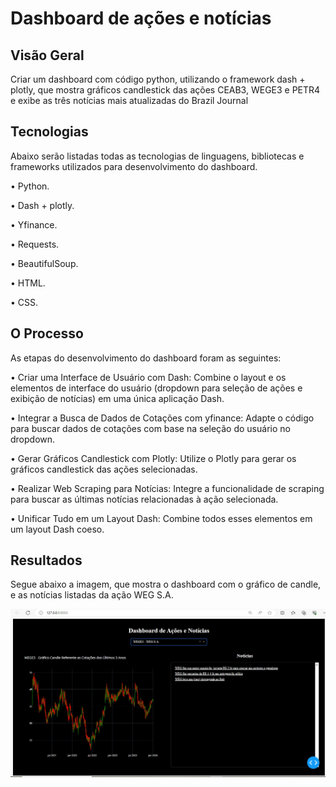# Dashboard de ações e notícias

## Visão Geral

Criar um dashboard com código python, utilizando o framework dash + plotly, que mostra gráficos candlestick das ações CEAB3, WEGE3 e PETR4 e exibe as três notícias mais atualizadas do Brazil Journal

## Tecnologias

Abaixo serão listadas todas as tecnologias de linguagens, bibliotecas e frameworks utilizados para desenvolvimento do dashboard.

• Python.

• Dash + plotly.

• Yfinance.

• Requests.

• BeautifulSoup.

• HTML.

• CSS.

## O Processo

As etapas do desenvolvimento do dashboard foram as seguintes:

• Criar uma Interface de Usuário com Dash: Combine o layout e os elementos de interface do usuário (dropdown para seleção de ações e exibição de notícias) em uma única aplicação Dash.

• Integrar a Busca de Dados de Cotações com yfinance: Adapte o código para buscar dados de cotações com base na seleção do usuário no dropdown.

• Gerar Gráficos Candlestick com Plotly: Utilize o Plotly para gerar os gráficos candlestick das ações selecionadas.

• Realizar Web Scraping para Notícias: Integre a funcionalidade de scraping para buscar as últimas notícias relacionadas à ação selecionada.

• Unificar Tudo em um Layout Dash: Combine todos esses elementos em um layout Dash coeso.


## Resultados

Segue abaixo a imagem, que mostra o dashboard com o gráfico de candle, e as notícias listadas da ação WEG S.A.

![WEG S.A.](https://github.com/gustavoptavares/acoes_e_noticias/blob/main/WEGE3.jpg)
